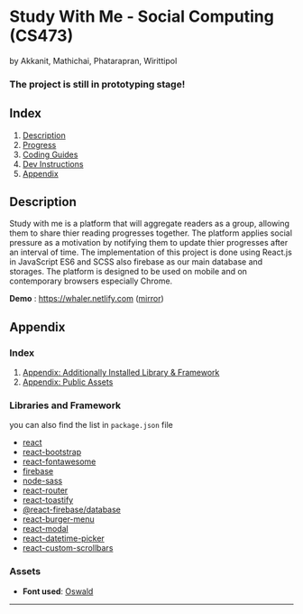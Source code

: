 # **Study With Me** - Social Computing (CS473)
by Akkanit, Mathichai, Phatarapran, Wirittipol
### The project is still in prototyping stage!

## **Index**
1. [Description](#description)
2. [Progress](#progress)
3. [Coding Guides](#coding-guides)
4. [Dev Instructions](#dev-instructions)
5. [Appendix](#Appendix)

## **Description**
Study with me is a platform that will aggregate readers as a group, allowing them to share thier reading progresses together. The platform applies social pressure as a motivation by notifying them to update thier progresses after an interval of time. The implementation of this project is done using React.js in JavaScript ES6 and SCSS also firebase as our main database and storages. The platform is designed to be used on mobile and on contemporary browsers especially Chrome. 

**Demo** : https://whaler.netlify.com ([mirror](https://whalerz.netlify.com))

## **Appendix**

### **Index**
1. [Appendix: Additionally Installed Library & Framework](#Libraries-and-Framework)
2. [Appendix: Public Assets](#Assets)

### Libraries and Framework
you can also find the list in `package.json` file
- [react](https://reactjs.org)
- [react-bootstrap](https://react-bootstrap.netlify.com)
- [react-fontawesome](https://fontawesome.com)
- [firebase](https://firebase.google.com/?gclid=Cj0KCQiAxNnfBRDwARIsAJlH29DkGiYpDh3s0DOPre_sJG9q66-aNFBNOoSL3MEp3OAXBUAlu4ejy_YaAly4EALw_wcB)
- [node-sass](https://github.com/sass/node-sass)
- [react-router](https://reacttraining.com/react-router/core/guides/philosophy)
- [react-toastify](https://fkhadra.github.io/react-toastify)
- [@react-firebase/database](https://react-firebase-js.com)
- [react-burger-menu](https://github.com/negomi/react-burger-menu)
- [react-modal](https://github.com/reactjs/react-modal)
- [react-datetime-picker](https://www.npmjs.com/package/react-datetime-picker)
- [react-custom-scrollbars](https://github.com/malte-wessel/react-custom-scrollbars)

### Assets
- **Font used**: [Oswald](https://fonts.google.com/specimen/Oswald)

---
